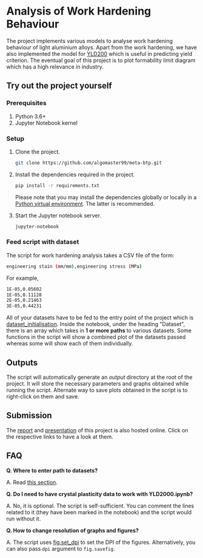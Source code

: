 # Analysis of Work Hardening Behaviour

The project implements various models to analyse work hardening behaviour of
light aluminium alloys. Apart from the work hardening, we have also implemented
the model for [YLD200][yld2000] which is useful in predicting yield criterion.
The eventual goal of this project is to plot formability limit diagram which
has a high relevance in industry.

## Try out the project yourself

### Prerequisites

1. Python 3.6+
2. Jupyter Notebook kernel

### Setup

1. Clone the project.
   ```sh
   git clone https://github.com/algomaster99/meta-btp.git
   ```

2. Install the dependencies required in the project.
   ```sh
   pip install -r requirements.txt
   ```
   Please note that you may install the dependencies globally or locally in a
   [Python virtual environment][virtualenv]. The latter is recommended.

3. Start the Jupyter notebook server.
   ```sh
   jupyter-notebook
   ```

### Feed script with dataset

The script for work hardening analysis takes a CSV file of the form:
```sh
engineering stain (mm/mm),engineering stress (MPa)
```
For example,
```sh
1E-05,0.05602
1E-05,0.11128
2E-05,0.21463
3E-05,0.44231
```

All of your datasets have to be fed to the entry point of the project which
is [dataset_initialisation](dataset_initialisation.ipynb). Inside the notebook,
under the heading "Dataset", there is an array which takes in
**1 or more paths** to various datasets. Some functions in the script will show
a combined plot of the datasets passed whereas some will show each of them
individually.

## Outputs

The script will automatically generate an *output* directory at the root of the
project. It will store the necessary parameters and graphs obtained while
running the script. Alternate way to save plots obtained in the script is to
right-click on them and save.

## Submission

The [report](submission/BTP%20Report.pdf) and
[presentation](submission/BTP%20PPT.pptx) of this project is also hosted
online. Click on the respective links to have a look at them.

## FAQ

**Q. Where to enter path to datasets?**

A. Read [this section][dataset].

**Q. Do I need to have crystal plasticity data to work with YLD2000.ipynb?**

A. No, it is optional. The script is self-sufficient. You can comment the lines
   related to it (they have been marked in the notebook) and the script would
   run without it.

**Q. How to change resolution of graphs and figures?**

A. The script uses [fig.set_dpi][figure] to set the DPI of the figures.
   Alternatively, you can also pass `dpi` argument to `fig.savefig`.

[yld2000]: https://www.sciencedirect.com/science/article/abs/pii/S0749641902000190
[virtualenv]: https://pypi.org/project/virtualenv/
[figure]: https://matplotlib.org/stable/api/_as_gen/matplotlib.pyplot.figure.html
[dataset]: #feed-script-with-dataset
